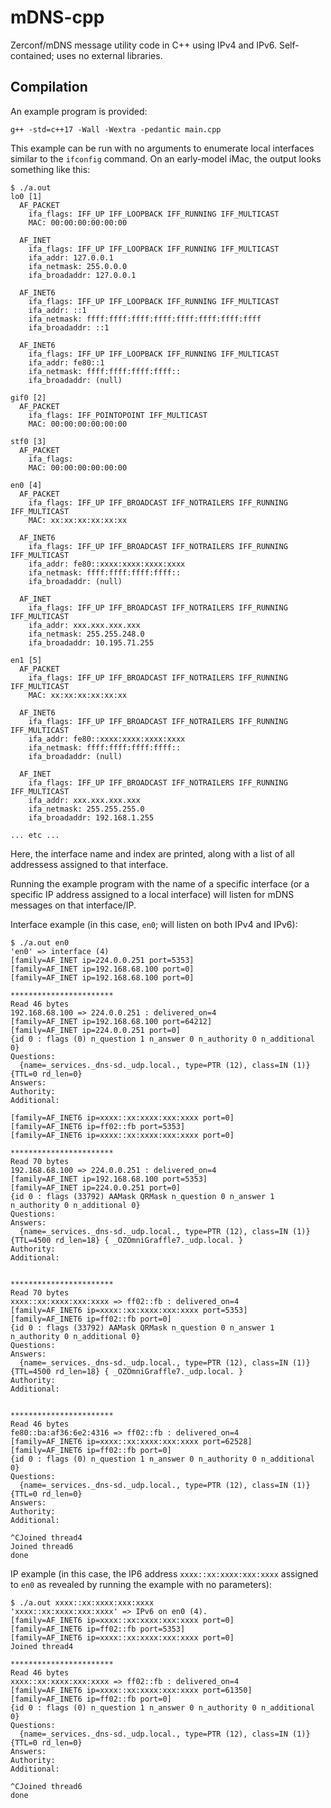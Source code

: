 # mDNS-cpp

Zerconf/mDNS message utility code in C++ using IPv4 and IPv6. Self-contained; uses no external libraries.

## Compilation

An example program is provided:

```
g++ -std=c++17 -Wall -Wextra -pedantic main.cpp
```

This example can be run with no arguments to enumerate local interfaces similar to the ``ifconfig`` command. On an early-model iMac, the output looks something like this:

```
$ ./a.out 
lo0 [1]
  AF_PACKET
    ifa_flags: IFF_UP IFF_LOOPBACK IFF_RUNNING IFF_MULTICAST 
    MAC: 00:00:00:00:00:00

  AF_INET
    ifa_flags: IFF_UP IFF_LOOPBACK IFF_RUNNING IFF_MULTICAST 
    ifa_addr: 127.0.0.1
    ifa_netmask: 255.0.0.0
    ifa_broadaddr: 127.0.0.1

  AF_INET6
    ifa_flags: IFF_UP IFF_LOOPBACK IFF_RUNNING IFF_MULTICAST 
    ifa_addr: ::1
    ifa_netmask: ffff:ffff:ffff:ffff:ffff:ffff:ffff:ffff
    ifa_broadaddr: ::1

  AF_INET6
    ifa_flags: IFF_UP IFF_LOOPBACK IFF_RUNNING IFF_MULTICAST 
    ifa_addr: fe80::1
    ifa_netmask: ffff:ffff:ffff:ffff::
    ifa_broadaddr: (null)

gif0 [2]
  AF_PACKET
    ifa_flags: IFF_POINTOPOINT IFF_MULTICAST 
    MAC: 00:00:00:00:00:00

stf0 [3]
  AF_PACKET
    ifa_flags: 
    MAC: 00:00:00:00:00:00

en0 [4]
  AF_PACKET
    ifa_flags: IFF_UP IFF_BROADCAST IFF_NOTRAILERS IFF_RUNNING IFF_MULTICAST 
    MAC: xx:xx:xx:xx:xx:xx

  AF_INET6
    ifa_flags: IFF_UP IFF_BROADCAST IFF_NOTRAILERS IFF_RUNNING IFF_MULTICAST 
    ifa_addr: fe80::xxxx:xxxx:xxxx:xxxx
    ifa_netmask: ffff:ffff:ffff:ffff::
    ifa_broadaddr: (null)

  AF_INET
    ifa_flags: IFF_UP IFF_BROADCAST IFF_NOTRAILERS IFF_RUNNING IFF_MULTICAST 
    ifa_addr: xxx.xxx.xxx.xxx
    ifa_netmask: 255.255.248.0
    ifa_broadaddr: 10.195.71.255

en1 [5]
  AF_PACKET
    ifa_flags: IFF_UP IFF_BROADCAST IFF_NOTRAILERS IFF_RUNNING IFF_MULTICAST 
    MAC: xx:xx:xx:xx:xx:xx

  AF_INET6
    ifa_flags: IFF_UP IFF_BROADCAST IFF_NOTRAILERS IFF_RUNNING IFF_MULTICAST 
    ifa_addr: fe80::xxxx:xxxx:xxxx:xxxx
    ifa_netmask: ffff:ffff:ffff:ffff::
    ifa_broadaddr: (null)

  AF_INET
    ifa_flags: IFF_UP IFF_BROADCAST IFF_NOTRAILERS IFF_RUNNING IFF_MULTICAST 
    ifa_addr: xxx.xxx.xxx.xxx
    ifa_netmask: 255.255.255.0
    ifa_broadaddr: 192.168.1.255

... etc ...

```

Here, the interface name and index are printed, along with a list of all addressess assigned to that interface. 

Running the example program with the name of a specific interface (or a specific IP address assigned to a local interface) will listen for mDNS messages on that interface/IP.

Interface example (in this case, `en0`; will listen on both IPv4 and IPv6):


```
$ ./a.out en0
'en0' => interface (4)
[family=AF_INET ip=224.0.0.251 port=5353]
[family=AF_INET ip=192.168.68.100 port=0]
[family=AF_INET ip=192.168.68.100 port=0]

***********************
Read 46 bytes
192.168.68.100 => 224.0.0.251 : delivered_on=4
[family=AF_INET ip=192.168.68.100 port=64212]
[family=AF_INET ip=224.0.0.251 port=0]
{id 0 : flags (0) n_question 1 n_answer 0 n_authority 0 n_additional 0}
Questions:
  {name=_services._dns-sd._udp.local., type=PTR (12), class=IN (1)} {TTL=0 rd_len=0}
Answers:
Authority:
Additional:

[family=AF_INET6 ip=xxxx::xx:xxxx:xxx:xxxx port=0]
[family=AF_INET6 ip=ff02::fb port=5353]
[family=AF_INET6 ip=xxxx::xx:xxxx:xxx:xxxx port=0]

***********************
Read 70 bytes
192.168.68.100 => 224.0.0.251 : delivered_on=4
[family=AF_INET ip=192.168.68.100 port=5353]
[family=AF_INET ip=224.0.0.251 port=0]
{id 0 : flags (33792) AAMask QRMask n_question 0 n_answer 1 n_authority 0 n_additional 0}
Questions:
Answers:
  {name=_services._dns-sd._udp.local., type=PTR (12), class=IN (1)} {TTL=4500 rd_len=18} { _OZOmniGraffle7._udp.local. }
Authority:
Additional:


***********************
Read 70 bytes
xxxx::xx:xxxx:xxx:xxxx => ff02::fb : delivered_on=4
[family=AF_INET6 ip=xxxx::xx:xxxx:xxx:xxxx port=5353]
[family=AF_INET6 ip=ff02::fb port=0]
{id 0 : flags (33792) AAMask QRMask n_question 0 n_answer 1 n_authority 0 n_additional 0}
Questions:
Answers:
  {name=_services._dns-sd._udp.local., type=PTR (12), class=IN (1)} {TTL=4500 rd_len=18} { _OZOmniGraffle7._udp.local. }
Authority:
Additional:


***********************
Read 46 bytes
fe80::ba:af36:6e2:4316 => ff02::fb : delivered_on=4
[family=AF_INET6 ip=xxxx::xx:xxxx:xxx:xxxx port=62528]
[family=AF_INET6 ip=ff02::fb port=0]
{id 0 : flags (0) n_question 1 n_answer 0 n_authority 0 n_additional 0}
Questions:
  {name=_services._dns-sd._udp.local., type=PTR (12), class=IN (1)} {TTL=0 rd_len=0}
Answers:
Authority:
Additional:

^CJoined thread4
Joined thread6
done
```

IP example (in this case, the IP6 address `xxxx::xx:xxxx:xxx:xxxx` assigned to `en0` as revealed by running the example with no parameters):


```
$ ./a.out xxxx::xx:xxxx:xxx:xxxx
'xxxx::xx:xxxx:xxx:xxxx' => IPv6 on en0 (4).
[family=AF_INET6 ip=xxxx::xx:xxxx:xxx:xxxx port=0]
[family=AF_INET6 ip=ff02::fb port=5353]
[family=AF_INET6 ip=xxxx::xx:xxxx:xxx:xxxx port=0]
Joined thread4

***********************
Read 46 bytes
xxxx::xx:xxxx:xxx:xxxx => ff02::fb : delivered_on=4
[family=AF_INET6 ip=xxxx::xx:xxxx:xxx:xxxx port=61350]
[family=AF_INET6 ip=ff02::fb port=0]
{id 0 : flags (0) n_question 1 n_answer 0 n_authority 0 n_additional 0}
Questions:
  {name=_services._dns-sd._udp.local., type=PTR (12), class=IN (1)} {TTL=0 rd_len=0}
Answers:
Authority:
Additional:

^CJoined thread6
done
```
